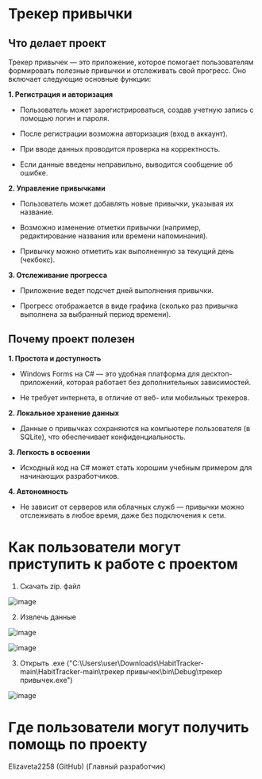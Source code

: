 # Трекер привычки

## Что делает проект

Трекер привычек — это приложение, которое помогает пользователям формировать полезные привычки и отслеживать свой прогресс. Оно включает следующие основные функции:

**1. Регистрация и авторизация**

 *   Пользователь может зарегистрироваться, создав учетную запись с помощью логин и пароля.

 *   После регистрации возможна авторизация (вход в аккаунт).

 *   При вводе данных проводится проверка на корректность.

 *   Если данные введены неправильно, выводится сообщение об ошибке.

**2. Управление привычками**

* Пользователь может добавлять новые привычки, указывая их название.

* Возможно изменение отметки привычки (например, редактирование названия или времени напоминания).

* Привычку можно отметить как выполненную за текущий день (чекбокс).

**3. Отслеживание прогресса**

* Приложение ведет подсчет дней выполнения привычки.

* Прогресс отображается в виде графика (сколько раз привычка выполнена за выбранный период времени).

## Почему проект полезен

**1. Простота и доступность**

* Windows Forms на C# — это удобная платформа для десктоп-приложений, которая работает без дополнительных зависимостей.

* Не требует интернета, в отличие от веб- или мобильных трекеров.

**2. Локальное хранение данных**

* Данные о привычках сохраняются на компьютере пользователя (в SQLite), что обеспечивает конфиденциальность.

**3. Легкость в освоении**

* Исходный код на C# может стать хорошим учебным примером для начинающих разработчиков.

**4. Автономность**

* Не зависит от серверов или облачных служб — привычки можно отслеживать в любое время, даже без подключения к сети.

# Как пользователи могут приступить к работе с проектом

1. Скачать zip. файл

![image](https://github.com/user-attachments/assets/6a91cb17-c7c5-4f33-aeff-f350f6f4de4c)

2. Извлечь данные

![image](https://github.com/user-attachments/assets/9c146632-edec-425b-b166-8e90f3245fff)

![image](https://github.com/user-attachments/assets/43b7d19f-160e-46a1-ae1c-359d82461d9b)

3. Открыть .exe ("C:\Users\user\Downloads\HabitTracker-main\HabitTracker-main\трекер привычек\bin\Debug\трекер привычек.exe")

![image](https://github.com/user-attachments/assets/1bf49587-c65f-409b-8416-8fc14f10c253)

# Где пользователи могут получить помощь по проекту

Elizaveta2258 (GitHub) (Главный разработчик)
